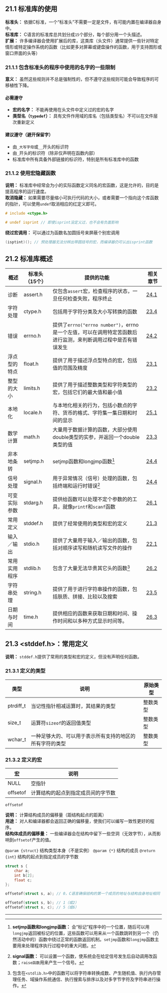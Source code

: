 ## 21.1	标准库的使用

**标准头：** 依据C标准，一个“标准头”不需要一定是文件，有可能内置在编译器自身中。  
**标准库：** C语言的标准库总共划分成`15`个部分，每个部分用一个头描述。  
**扩展：** 许多编译器会使用扩展后的库，这类库（头文件）通常提供一些针对特定情形或特定操作系统的函数（比如更多对屏幕或键盘操作的函数，用于支持图形或窗口界面的头等）

### 21.1.1	包含标准头的程序中使用的名字的一些限制

**意义：** 虽然这些规则并不总是强制性的，但不遵守这些规则可能会导致程序的可移植性下降。

#### 必需遵守

+ **宏的名字：** 不能再使用在头文件中定义过的宏的名字
+ **类型名（`typedef`）：** 具有文件作用域的库名（包括类型名）不可以在文件层次重新定义

#### 建议遵守（避开保留字）

+ 由`_大写字母`或`__`开头的标识符
+ 由`_`开头的标识符（除非仅声明在函数内部）
+ 标准库中所有具备外部链接的标识符，特别是所有标准库中的函数

### 21.1.2	使用宏隐藏函数

**说明：** 标准库中经常会为小的实际函数定义同名的宏函数，这是允许的，目的是提高程序的运行速度。  
**取消隐藏：** 如果需要尽量缩小可执行代码的大小，或者需要一个指向这个库函数的指针，可以使用`undef`取消相应的红定义即可。

```c
# include <ctype.h>

# undef isprint // 即使isprint没定义过，也不会有负面影响
```

**绕过宏调用：** 可以通过为函数名加圆括号来屏蔽个别宏调用

```c
(isptint)(); // 预处理器无法分辨出带圆括号的宏，而编译器仍可认出isprint函数
```

## 21.2	标准库概述

|概述|标准头（15个）|提供的功能|相关章节|
|---|---|---|---|
|诊断|assert.h|仅包含`assert`宏，检查程序的状态，一旦任何检查失败，程序终止|[24.1]()|
|字符处理|ctype.h|包括用于字符分类及大小写转换的函数|[23.4]()|
|错误|errno.h|提供了`errno("errno number")`，errno是一个左值，可以在调用特定苦函数后进行监测，来判断调用过程中是否有错误发生|[24.2]()|
|浮点型的特点|float.h|提供了用于描述浮点型特点的宏，包括值的范围及精度|[23.1]()|
|整型的大小|limits.h|提供了用于描述整数类型和字符类型的宏，包括它们的最大值和最小值|[23.2]()|
|本地化|locale.h|与本地化相关的行为，包括小数点的字符、货币的格式、字符集一集日期和时间的显示|[25.1]()|
|数学计算|math.h|大量用于数据计算的函数，大部分使用double类型的实参，并返回一个double类型的值|[23.3]()|
|非本地条转|setjmp.h|setjmp函数和longjmp函数[^21-2-7]|[24.4]()|
|信号处理|signal.h|用于异常情况（信号）处理的函数，包括终端和运行时错误[^21-2-8-signal]|[24.4]()|
|可变实际参数|stdarg.h|提供给函数可以处理不定个参数的的工具，就像`printf`和`scanf`函数|[26.1]()|
|常用定义|stddef.h|提供了经常使用的类型和宏的定义|[21.3]()|
|输入／输出|stdio.h|提供了大量用于输入／输出的函数，包括对顺序读写和随机读写文件的操作|[22.1]()||
|常用实用程序|stdlib.h|包含了大量无法华贵其它头的函数[^stdlib]|[26.2]()|
|字符串处理|string.h|提供了用于进行字符串操作的函数，包括肤质、拼接、比较以及搜索|[23.5]()|
|日期与时间|time.h|提供相应的函数来获取日期和时间、操作时间和以多种方式显示时间等。|[26.3]()|

## 21.3	<stddef.h>：常用定义

**说明：** `stddef.h`提供了常用的类型和宏的定义，但没有声明任何函数。

### 21.3.1	定义的类型

|类型|说明|原始类型|
|---|---|---|
|ptrdiff_t|当记性指针相减运算时，其结果的类型|整数类型|
|size_t|运算符`sizeof`的返回值类型|整数类型|
|wchar_t|一种足够大的、可以用于表示所有支持的地区的所有字符的类型|整数类型|

### 21.3.2	定义的宏

|宏|说明|
|---|---|
|NULL|空指针|
|offsetof|计算结构的起点到指定成员间的字节数|

`offsetof`

**说明：** 计算结构成员的偏移量（距结构起点的距离）  
**用途：** 对人和编译器都会返回正确的偏移量，使我们可以编写一致性更好的程序。  
**结构体成员的偏移量：** 一些编译器会在结构中留下一些空洞（无效字节），从而影响到`offsetof`产生的值。

`@param {struct}` 结构类型本身（不是实例）
`@param {*}` 结构的成员
`@return {int}` 结构的起点到指定成员的字节数

```c
struct s {
	char a;
	int b[2];
	float c;
};
```

```c
offsetof(struct s, a); // 0，C语言确保结构的第一个成员的地址与结构自身地址相同

offsetof(struct s, b); // 1（或2）
offsetof(struct s, c); // 5（或6）
```

------------------------

[^21-2-7]: **setjmp函数和longjmp函数：** 会“标记”程序中的一个位置，随后可以用`longjmp`返回被标记的位置，这些函数可以用来从一个函数跳转到另一个（仍然活动中的）函数中绕过正常的函数返回机制。`setjmp`函数和`longjmp`函数主要用来处理程序执行过程中的重大问题。

[^21-2-8-signal]: **signal函数：** 可以设置一个函数，使系统会在给定信号发生后自动调用改函数；`raise函数`用来产生一个信号。

[^stdlib]:  包含在`<stdlib.h>`中的函数可以将字符串转换成数、产生随机值、执行内存管理任务、域操作系统通信、执行搜索与排序以及对多字节字符及字符串进行操作。
